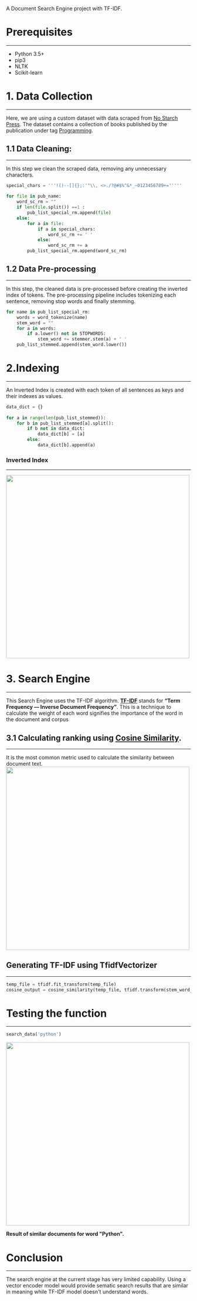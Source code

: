 A Document Search Engine project with TF-IDF.
# Prerequisites
---
- Python 3.5+
- pip3
- NLTK
- Scikit-learn

# 1. Data Collection
---
Here, we are using a custom dataset with data scraped from [No Starch Press](https://nostarch.com).
The dataset contains a collection of books published by the publication under tag [Programming](https://nostarch.com/catalog/programming).
## 1.1 Data Cleaning: 
---
In this step we clean the scraped data, removing any unnecessary characters.

```python
special_chars = '''!()--[]{};:'"\\, <>./?@#$%^&*_~0123456789+='''''  
  
for file in pub_name:  
    word_sc_rm = ""  
    if len(file.split()) ==1 :  
        pub_list_special_rm.append(file)  
    else:  
        for a in file:  
            if a in special_chars:  
                word_sc_rm += ' '  
            else:  
                word_sc_rm += a  
        pub_list_special_rm.append(word_sc_rm)
```
## 1.2 Data Pre-processing
---
In this step, the cleaned data is pre-processed before creating the inverted index of tokens.
The pre-processing pipeline includes tokenizing each sentence, removing stop words and finally stemming. 

```python
for name in pub_list_special_rm:  
    words = word_tokenize(name)  
    stem_word = ""  
    for a in words:  
        if a.lower() not in STOPWORDS:  
            stem_word += stemmer.stem(a) + ' '  
    pub_list_stemmed.append(stem_word.lower())
```

# 2.Indexing
---
An Inverted Index is created with each token of all sentences as keys and their indexes as values.

```python
data_dict = {}  
  
for a in range(len(pub_list_stemmed)):  
    for b in pub_list_stemmed[a].split():  
        if b not in data_dict:  
            data_dict[b] = [a]  
        else:  
            data_dict[b].append(a)
```

### Inverted Index 
---
<img src="https://github.com/user-attachments/assets/66d85ef3-3370-4b01-9f37-5ff8241b209e" width=500px>

# 3. Search Engine
---
This Search Engine uses the TF-IDF algorithm.
[**TF-IDF**](https://en.wikipedia.org/wiki/Tf%E2%80%93idf) stands for **“Term Frequency — Inverse Document Frequency”**. This is a technique to calculate the weight of each word signifies the importance of the word in the document and corpus
## 3.1 Calculating ranking using [Cosine Similarity](https://en.wikipedia.org/wiki/Cosine_similarity).
---
It is the most common metric used to calculate the similarity between document text.
<img src="https://github.com/user-attachments/assets/36662b88-702d-4e22-872b-5d1560dc7d9b" width=500px>

## Generating TF-IDF using TfidfVectorizer
---
```python
temp_file = tfidf.fit_transform(temp_file)  
cosine_output = cosine_similarity(temp_file, tfidf.transform(stem_word_file))  
```

# Testing the function
---
```python
search_data('python')
```
<img src="https://github.com/user-attachments/assets/060be523-6dcb-40c7-ae88-7e4d07cc0642" width=500px>

**Result of similar documents for word "Python".** 

# Conclusion
---
The search engine at the current stage has very limited capability.
Using a vector encoder model would provide sematic search results that are similar in meaning while TF-IDF model doesn't understand words.


